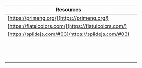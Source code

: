 | Resources |   |
|-----------|---|
| [https://primeng.org/](https://primeng.org/) |    |
| [https://flatuicolors.com/](https://flatuicolors.com/) |    |
| [https://splidejs.com/#03](https://splidejs.com/#03) |    |
| []() |    |
| []() |    |
| []() |    |
| []() |    |
| []() |    |
| []() |    |
| []() |    |
| []() |    |
| []() |    |
| []() |    |
| []() |    |
| []() |    |
| []() |    |





